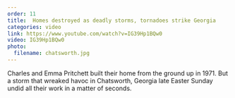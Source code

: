 ```yaml
---
order: 11
title:  Homes destroyed as deadly storms, tornadoes strike Georgia
categories: video
link: https://www.youtube.com/watch?v=IG39Hp1BQw0
video: IG39Hp1BQw0
photo:
  filename: chatsworth.jpg
---
```


Charles and Emma Pritchett built their home from the ground up in 1971. But a storm that wreaked havoc in Chatsworth, Georgia late Easter Sunday undid all their work in a matter of seconds.